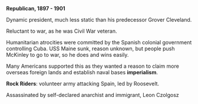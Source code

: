 **Republican, 1897 - 1901**

Dynamic president, much less static than his predecessor Grover Cleveland.

Reluctant to war, as he was Civil War veteran.

Humanitarian atrocities were committed by the Spanish colonial government controlling Cuba.
USS Maine sunk, reason unknown, but people push McKinley to go to war, so he does and wins easily.

Many Americans supported this as they wanted a reason to claim more overseas foreign lands and establish naval bases **imperialism**.

**Rock Riders**: volunteer army attacking Spain, led by Roosevelt.

Assassinated by self-declared anarchist and immigrant, Leon Czolgosz